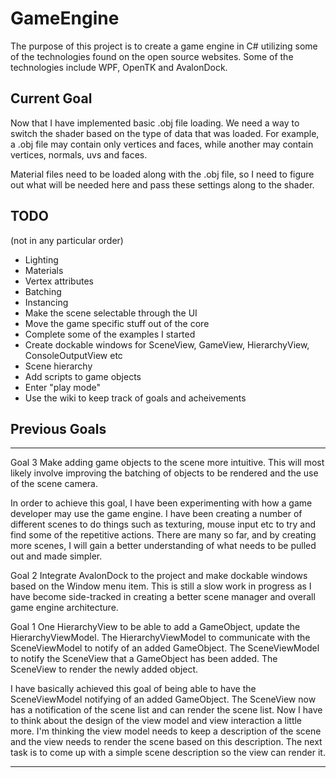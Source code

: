 # GameEngine
The purpose of this project is to create a game engine in C# utilizing some of the technologies
found on the open source websites. Some of the technologies include WPF, OpenTK and AvalonDock.

## Current Goal
Now that I have implemented basic .obj file loading. We need a way to switch the shader based
on the type of data that was loaded. For example, a .obj file may contain only vertices and faces,
while another may contain vertices, normals, uvs and faces.

Material files need to be loaded along with the .obj file, so I need to figure out what will be
needed here and pass these settings along to the shader.

## TODO
(not in any particular order)
- Lighting
- Materials
- Vertex attributes
- Batching
- Instancing
- Make the scene selectable through the UI
- Move the game specific stuff out of the core
- Complete some of the examples I started
- Create dockable windows for SceneView, GameView, HierarchyView, ConsoleOutputView etc
- Scene hierarchy
- Add scripts to game objects
- Enter "play mode"
- Use the wiki to keep track of goals and acheivements

## Previous Goals

-------------------------------------------------------------------------------------------
Goal 3
Make adding game objects to the scene more intuitive. This will most likely involve improving
the batching of objects to be rendered and the use of the scene camera.

In order to achieve this goal, I have been experimenting with how a game developer may use the
game engine. I have been creating a number of different scenes to do things such as texturing,
mouse input etc to try and find some of the repetitive actions. There are many so far, and by
creating more scenes, I will gain a better understanding of what needs to be pulled out and made
simpler.

Goal 2
Integrate AvalonDock to the project and make dockable windows based on the Window menu item.
This is still a slow work in progress as I have become side-tracked in creating a better scene
manager and overall game engine architecture.

Goal 1
One HierarchyView to be able to add a GameObject, update the HierarchyViewModel.
The HierarchyViewModel to communicate with the SceneViewModel to notify of an added GameObject.
The SceneViewModel to notify the SceneView that a GameObject has been added.
The SceneView to render the newly added object.

I have basically achieved this goal of being able to have the SceneViewModel notifying
of an added GameObject. The SceneView now has a notification of the scene list and can
render the scene list. Now I have to think about the design of the view model and view
interaction a little more. I'm thinking the view model needs to keep a description of
the scene and the view needs to render the scene based on this description. The next
task is to come up with a simple scene description so the view can render it.

-------------------------------------------------------------------------------------------